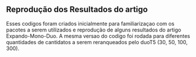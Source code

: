 ## Reprodução dos Resultados do artigo
Esses codigos foram criados inicialmente para familiarizaçao com os pacotes a serem utilizados e reprodução de alguns resultados do artigo Expando-Mono-Duo.
A mesma versao do codigo foi rodada para diferentes quantidades de cantidatos a serem reranqueados pelo duoT5 (30, 50, 100, 300).